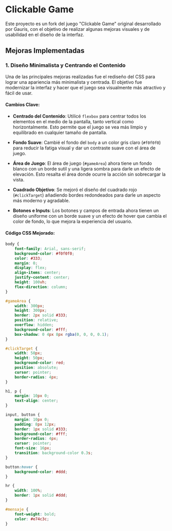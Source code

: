 # Clickable Game

Este proyecto es un fork del juego "Clickable Game" original desarrollado por Gauris, con el objetivo de realizar algunas mejoras visuales y de usabilidad en el diseño de la interfaz.

## Mejoras Implementadas

### 1. Diseño Minimalista y Centrando el Contenido

Una de las principales mejoras realizadas fue el rediseño del CSS para lograr una apariencia más minimalista y centrada. El objetivo fue modernizar la interfaz y hacer que el juego sea visualmente más atractivo y fácil de usar.

#### Cambios Clave:

- **Centrado del Contenido**: Utilicé `flexbox` para centrar todos los elementos en el medio de la pantalla, tanto vertical como horizontalmente. Esto permite que el juego se vea más limpio y equilibrado en cualquier tamaño de pantalla.

- **Fondo Suave**: Cambié el fondo del `body` a un color gris claro (`#f0f0f0`) para reducir la fatiga visual y dar un contraste suave con el área de juego.

- **Área de Juego**: El área de juego (`#gameArea`) ahora tiene un fondo blanco con un borde sutil y una ligera sombra para darle un efecto de elevación. Esto resalta el área donde ocurre la acción sin sobrecargar la vista.

- **Cuadrado Objetivo**: Se mejoró el diseño del cuadrado rojo (`#clickTarget`) añadiendo bordes redondeados para darle un aspecto más moderno y agradable.

- **Botones e Inputs**: Los botones y campos de entrada ahora tienen un diseño uniforme con un borde suave y un efecto de hover que cambia el color de fondo, lo que mejora la experiencia del usuario.

#### Código CSS Mejorado:

```css
body {
    font-family: Arial, sans-serif;
    background-color: #f0f0f0;
    color: #333;
    margin: 0;
    display: flex;
    align-items: center;
    justify-content: center;
    height: 100vh;
    flex-direction: column;
}

#gameArea {
    width: 300px;
    height: 300px;
    border: 2px solid #333;
    position: relative;
    overflow: hidden;
    background-color: #fff;
    box-shadow: 0 4px 8px rgba(0, 0, 0, 0.1);
}

#clickTarget {
    width: 50px;
    height: 50px;
    background-color: red;
    position: absolute;
    cursor: pointer;
    border-radius: 4px;
}

h1, p {
    margin: 10px 0;
    text-align: center;
}

input, button {
    margin: 10px 0;
    padding: 8px 12px;
    border: 1px solid #333;
    background-color: #fff;
    border-radius: 4px;
    cursor: pointer;
    font-size: 16px;
    transition: background-color 0.3s;
}

button:hover {
    background-color: #ddd;
}

hr {
    width: 100%;
    border: 1px solid #ddd;
}

#mensaje {
    font-weight: bold;
    color: #e74c3c;
}
